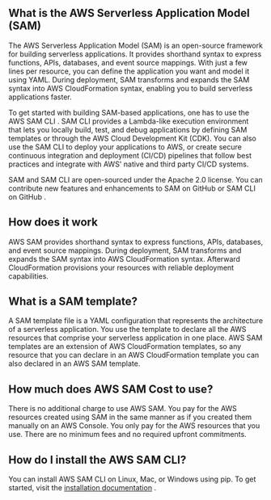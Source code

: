 ## What is the AWS Serverless Application Model (SAM)
The AWS Serverless Application Model (SAM)  is an open-source  framework for building serverless applications. It provides shorthand syntax to express functions, APIs, databases, and event source mappings. With just a few lines per resource, you can define the application you want and model it using YAML. During deployment, SAM transforms and expands the SAM syntax into AWS CloudFormation syntax, enabling you to build serverless applications faster.

To get started with building SAM-based applications, one has to use the AWS SAM CLI . SAM CLI provides a Lambda-like execution environment that lets you locally build, test, and debug applications by defining SAM templates or through the AWS Cloud Development Kit (CDK). You can also use the SAM CLI to deploy your applications to AWS, or create secure continuous integration and deployment (CI/CD) pipelines that follow best practices and integrate with AWS' native and third party CI/CD systems.

SAM and SAM CLI are open-sourced under the Apache 2.0 license. You can contribute new features and enhancements to SAM on GitHub  or SAM CLI on GitHub .

## How does it work
AWS SAM provides shorthand syntax to express functions, APIs, databases, and event source mappings. During deployment, SAM transforms and expands the SAM syntax into AWS CloudFormation syntax. Afterward CloudFormation provisions your resources with reliable deployment capabilities.

## What is a SAM template?
A SAM template file is a YAML configuration that represents the architecture of a serverless application. You use the template to declare all the AWS resources that comprise your serverless application in one place. AWS SAM templates are an extension of AWS CloudFormation templates, so any resource that you can declare in an AWS CloudFormation template you can also declared in an AWS SAM template.

## How much does AWS SAM Cost to use?
There is no additional charge to use AWS SAM. You pay for the AWS resources created using SAM in the same manner as if you created them manually on an AWS Console. You only pay for the AWS resources that you use. There are no minimum fees and no required upfront commitments.

## How do I install the AWS SAM CLI?
You can install AWS SAM CLI on Linux, Mac, or Windows using pip. To get started, visit the [installation documentation](https://docs.aws.amazon.com/serverless-application-model/latest/developerguide/install-sam-cli.html) .